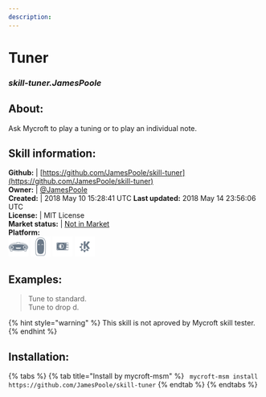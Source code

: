 ```yaml
---    
description:   
---    
```

# Tuner  
### _skill-tuner.JamesPoole_  
## About:  
Ask Mycroft to play a tuning or to play an individual note.

## Skill information:  
**Github:** | [https://github.com/JamesPoole/skill-tuner](https://github.com/JamesPoole/skill-tuner)  
**Owner:** | [@JamesPoole](https://github.com/JamesPoole)  
**Created:** | 2018 May 10 15:28:41 UTC  **Last updated:** 2018 May 14 23:56:06 UTC  
**License:** | MIT License  
**Market status:** | [Not in Market](https://market.mycroft.ai/skill/)  
**Platform:**  
 ![](../.gitbook/assets/mark-1-icon.png)  ![](../.gitbook/assets/mark-2-icon.png)  ![](../.gitbook/assets/picroft-icon.png)  ![](../.gitbook/assets/kde.png)   
## Examples:  
> Tune to standard.  
> Tune to drop d.  
  
{% hint style="warning" %}
This skill is not aproved by Mycroft skill tester.
{% endhint %}
    
## Installation:  
{% tabs %}
{% tab title="Install by mycroft-msm" %}
``` mycroft-msm install https://github.com/JamesPoole/skill-tuner```
{% endtab %}
  {% endtabs %}
  